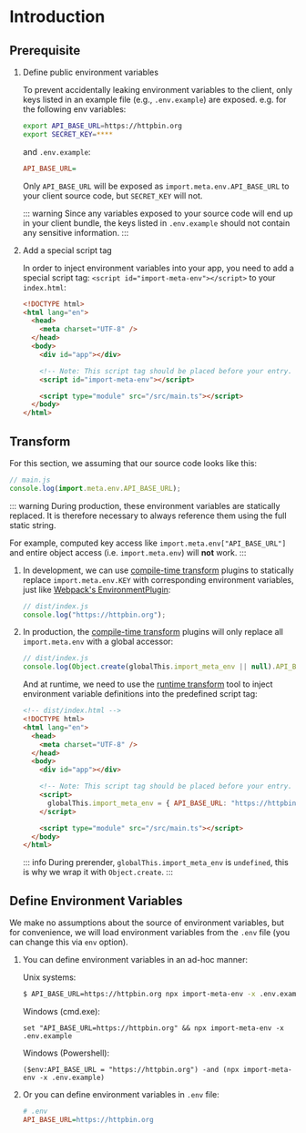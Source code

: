 # Introduction

## Prerequisite

1. Define public environment variables

   To prevent accidentally leaking environment variables to the client, only keys listed in an example file (e.g., `.env.example`) are exposed. e.g. for the following env variables:

   ```bash
   export API_BASE_URL=https://httpbin.org
   export SECRET_KEY=****
   ```

   and `.env.example`:

   ```ini
   API_BASE_URL=
   ```

   Only `API_BASE_URL` will be exposed as `import.meta.env.API_BASE_URL` to your client source code, but `SECRET_KEY` will not.

   ::: warning
   Since any variables exposed to your source code will end up in your client bundle, the keys listed in `.env.example` should not contain any sensitive information.
   :::

2. Add a special script tag

   In order to inject environment variables into your app, you need to add a special script tag: `<script id="import-meta-env"></script>` to your `index.html`:

   ```html
   <!DOCTYPE html>
   <html lang="en">
     <head>
       <meta charset="UTF-8" />
     </head>
     <body>
       <div id="app"></div>

       <!-- Note: This script tag should be placed before your entry. -->
       <script id="import-meta-env"></script>

       <script type="module" src="/src/main.ts"></script>
     </body>
   </html>
   ```

## Transform

For this section, we assuming that our source code looks like this:

```js
// main.js
console.log(import.meta.env.API_BASE_URL);
```

::: warning
During production, these environment variables are statically replaced. It is therefore necessary to always reference them using the full static string.

For example, computed key access like `import.meta.env["API_BASE_URL"]` and entire object access (i.e. `import.meta.env`) will **not** work.
:::

1. In development, we can use [compile-time transform](/guide/getting-started/compile-time-transform.html) plugins to statically replace `import.meta.env.KEY` with corresponding environment variables, just like [Webpack's EnvironmentPlugin](https://webpack.js.org/plugins/environment-plugin/):

   ```js
   // dist/index.js
   console.log("https://httpbin.org");
   ```

2. In production, the [compile-time transform](/guide/getting-started/compile-time-transform.html) plugins will only replace all `import.meta.env` with a global accessor:

   ```js
   // dist/index.js
   console.log(Object.create(globalThis.import_meta_env || null).API_BASE_URL);
   ```

   And at runtime, we need to use the [runtime transform](/guide/getting-started/runtime-transform.html) tool to inject environment variable definitions into the predefined script tag:

   ```html
   <!-- dist/index.html -->
   <!DOCTYPE html>
   <html lang="en">
     <head>
       <meta charset="UTF-8" />
     </head>
     <body>
       <div id="app"></div>

       <!-- Note: This script tag should be placed before your entry. -->
       <script>
         globalThis.import_meta_env = { API_BASE_URL: "https://httpbin.org" };
       </script>

       <script type="module" src="/src/main.ts"></script>
     </body>
   </html>
   ```

   ::: info
   During prerender, `globalThis.import_meta_env` is `undefined`, this is why we wrap it with `Object.create`.
   :::

## Define Environment Variables

We make no assumptions about the source of environment variables, but for convenience, we will load environment variables from the `.env` file (you can change this via `env` option).

1. You can define environment variables in an ad-hoc manner:

   Unix systems:

   ```bash
   $ API_BASE_URL=https://httpbin.org npx import-meta-env -x .env.example
   ```

   Windows (cmd.exe):

   ```
   set "API_BASE_URL=https://httpbin.org" && npx import-meta-env -x .env.example
   ```

   Windows (Powershell):

   ```
   ($env:API_BASE_URL = "https://httpbin.org") -and (npx import-meta-env -x .env.example)
   ```

2. Or you can define environment variables in `.env` file:

   ```ini
   # .env
   API_BASE_URL=https://httpbin.org
   ```
